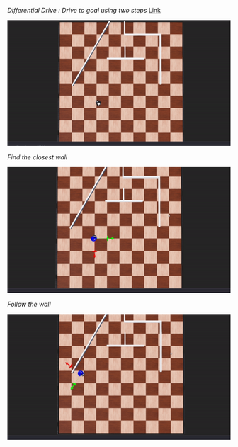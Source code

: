   *Differential Drive : Drive to goal using two steps* [Link](../../module2_assignment/controllers/diff_drive.py) <p>
![Alt Text](../Documentation/Images/diff_drive.gif)<p>
  *Find the closest wall* <p>
![Alt Text](../Documentation/Images/closest_point.gif)<p>
  *Follow the wall*<p>
![Alt Text](../Documentation/Images/wall_following.gif)<p>


